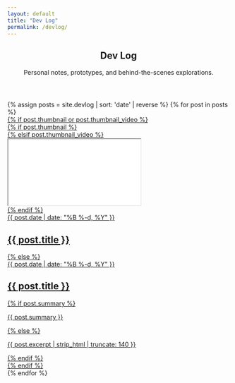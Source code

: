 ```yaml
---
layout: default
title: "Dev Log"
permalink: /devlog/
---
```


<section class="devlog-index container">
  <header class="devlog-index-header">
    <h1>Dev Log</h1>
    <p class="devlog-index-description">
      Personal notes, prototypes, and behind-the-scenes explorations.
    </p>
  </header>

  <div class="devlog-list">
    {% assign posts = site.devlog | sort: 'date' | reverse %}
    {% for post in posts %}
    <article class="devlog-card{% if post.thumbnail or post.thumbnail_video %} devlog-card--media{% endif %}">
      <a class="devlog-card-link" href="{{ post.url | relative_url }}">
        {% if post.thumbnail or post.thumbnail_video %}
        <div class="devlog-card-figure">
          {% if post.thumbnail %}
          <div
            class="devlog-card-figure-image"
            style="background-image: url('{{ post.thumbnail | relative_url }}');"
            aria-hidden="true"
          ></div>
          {% elsif post.thumbnail_video %}
          <div class="devlog-card-figure-video">
            <iframe
              src="{{ post.thumbnail_video }}"
              title="{{ post.title }} teaser"
              allow="autoplay; fullscreen; picture-in-picture"
              allowfullscreen
              loading="lazy"
            ></iframe>
          </div>
          {% endif %}
          <div class="devlog-card-overlay">
            <div class="devlog-card-meta">
              <time class="devlog-card-date" datetime="{{ post.date | date_to_xmlschema }}">{{ post.date | date: "%B %-d, %Y" }}</time>
              <h2 class="devlog-card-title">{{ post.title }}</h2>
            </div>
          </div>
        </div>
        {% else %}
        <div class="devlog-card-body">
          <time class="devlog-card-date" datetime="{{ post.date | date_to_xmlschema }}">{{ post.date | date: "%B %-d, %Y" }}</time>
          <h2 class="devlog-card-title">{{ post.title }}</h2>
          {% if post.summary %}
          <p class="devlog-card-summary">{{ post.summary }}</p>
          {% else %}
          <p class="devlog-card-summary">{{ post.excerpt | strip_html | truncate: 140 }}</p>
          {% endif %}
        </div>
        {% endif %}
      </a>
    </article>
    {% endfor %}
  </div>
</section>
